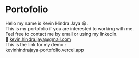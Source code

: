 # Portofolio
Hello my name is Kevin Hindra Jaya :grinning:. <br/>
This is my portofolio if you are interested to working with me.  <br/>
Feel free to contact me by email or using my linkedin.  <br/>
:email: kevin.hindra.jaya@gmail.com <br />
This is the link for my demo : <br />
kevinhindrajaya-portofolio.vercel.app
